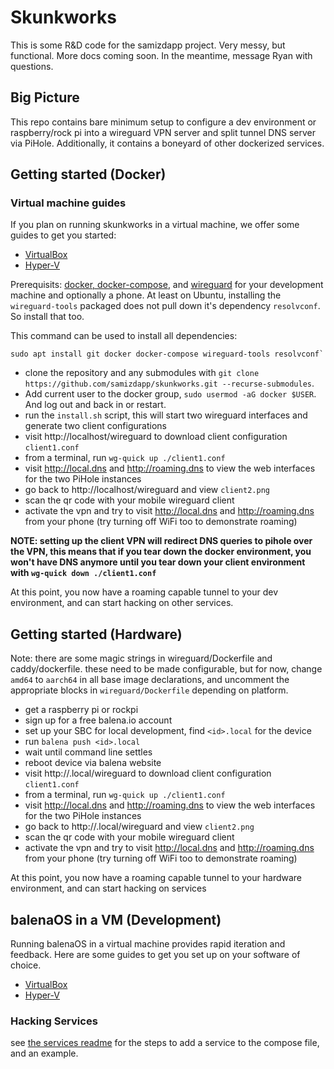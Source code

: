 # Skunkworks

This is some R&D code for the samizdapp project. Very messy, but functional. More docs coming soon. In the meantime, message Ryan with questions.

## Big Picture

This repo contains bare minimum setup to configure a dev environment or raspberry/rock pi into a wireguard VPN server and split tunnel DNS server via PiHole. Additionally, it contains a boneyard of other dockerized services.

## Getting started (Docker)

### Virtual machine guides

If you plan on running skunkworks in a virtual machine, we offer some guides to get you started:

- [VirtualBox](docs/VirtualBox.md)
- [Hyper-V](docs/HyperV.md)

Prerequisits: [docker, docker-compose](https://docs.docker.com/compose/install/), and [wireguard](https://www.wireguard.com/install/) for your development machine and optionally a phone.
At least on Ubuntu, installing the `wireguard-tools` packaged does not pull down it's dependency `resolvconf`. So install that too.

This command can be used to install all dependencies:

```
sudo apt install git docker docker-compose wireguard-tools resolvconf`
```

- clone the repository and any submodules with `git clone https://github.com/samizdapp/skunkworks.git --recurse-submodules`.
- Add current user to the docker group, `sudo usermod -aG docker $USER`. And log out and back in or restart.
- run the `install.sh` script, this will start two wireguard interfaces and generate two client configurations
- visit http://localhost/wireguard to download client configuration `client1.conf`
- from a terminal, run `wg-quick up ./client1.conf`
- visit http://local.dns and http://roaming.dns to view the web interfaces for the two PiHole instances
- go back to http://localhost/wireguard and view `client2.png`
- scan the qr code with your mobile wireguard client
- activate the vpn and try to visit http://local.dns and http://roaming.dns from your phone (try turning off WiFi too to demonstrate roaming)

**NOTE: setting up the client VPN will redirect DNS queries to pihole over the VPN, this means that if you tear down the docker environment, you won't have DNS anymore until you tear down your client environment with `wg-quick down ./client1.conf`**

At this point, you now have a roaming capable tunnel to your dev environment, and can start hacking on other services.

## Getting started (Hardware)

Note: there are some magic strings in wireguard/Dockerfile and caddy/dockerfile. these need to be made configurable, but for now, change `amd64` to `aarch64` in all base image declarations, and uncomment the appropriate blocks in `wireguard/Dockerfile` depending on platform.

- get a raspberry pi or rockpi
- sign up for a free balena.io account
- set up your SBC for local development, find `<id>.local` for the device
- run `balena push <id>.local`
- wait until command line settles
- reboot device via balena website
- visit http://<id>.local/wireguard to download client configuration `client1.conf`
- from a terminal, run `wg-quick up ./client1.conf`
- visit http://local.dns and http://roaming.dns to view the web interfaces for the two PiHole instances
- go back to http://<id>.local/wireguard and view `client2.png`
- scan the qr code with your mobile wireguard client
- activate the vpn and try to visit http://local.dns and http://roaming.dns from your phone (try turning off WiFi too to demonstrate roaming)

At this point, you now have a roaming capable tunnel to your hardware environment, and can start hacking on services

## balenaOS in a VM (Development)

Running balenaOS in a virtual machine provides rapid iteration and feedback. Here are some guides to get you set up on your software of choice.

- [VirtualBox](docs/VirtualBox-dev.md)
- [Hyper-V](docs/HyperV-dev.md)

### Hacking Services

see [the services readme](./services/README.md) for the steps to add a service to the compose file, and an example.
